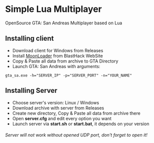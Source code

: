 # Simple Lua Multiplayer
OpenSource GTA: San Andreas Multiplayer based on Lua
## Installing client
* Download client for Windows from Releases
* Install [MoonLoader](https://www.blast.hk/moonloader) from BlastHack WebSite
* Copy & Paste all data from archive to GTA Directory
* Launch GTA: San Andreas with arguments:
```batch
gta_sa.exe -h="SERVER_IP" -p="SERVER_PORT" -n="YOUR_NAME"
```
## Installing Server
* Choose server's version: Linux / Windows
* Download archive with server from Releases
* Create new directory, Copy & Paste all data from archive there
* Open __server.cfg__ and edit every option you want
* Launch server via __start.sh__ or __start.bat__, it depends on your version
###### Server will not work without opened UDP port, don't forget to open it!
